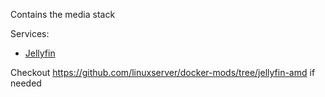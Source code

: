 Contains the media stack

Services:

- [Jellyfin](https://hub.docker.com/r/linuxserver/jellyfin)

Checkout https://github.com/linuxserver/docker-mods/tree/jellyfin-amd if needed
